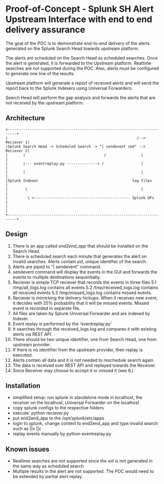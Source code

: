 # Proof-of-Concept - Splunk SH Alert Upstream Interface with end to end delivery assurance
The goal of the POC is to demonstrate end-to-end delivery of the
alerts generated on the Splunk Search Head towards upstream
platform.

The alerts are scheduled on the Search Head as scheduled searches.
Once the alert is generated, it is forwarded to the Upstream platform.
Realtime searches are not supported during the POC. Also, alerts
must be configured to generate one line of the results.

Upstream platform will generate a report of received alerts and
will send the report back to the Splunk Indexers using Universal
Forwarders.

Search Head will perform the gap analysis and forwards the alerts
that are not received by the upstream platform.

## Architecture

	+--------------------------------------------------------------------------+
	|                                                           /--> Reciever 1|
	|Splunk Search Head -> Scheduled Search -> "| sendevent cmd" --> Reciever 2|
	|       |                                    /                |            |
	|       |--- eventreplay.py --------------> /                 |            |
	|       |                                                     |            |
	|Splunk Indexer                                           log files        |
	|        \                                                    |            |
	|         \ <-------------------------------------------- Splunk UFs       |
	|                                                                          |
	+--------------------------------------------------------------------------+
	
## Design
1. There is an app called *end2end_app* that should be installed on the 
Search Head. 
2. There is scheduled search each minute that generates the alert on
invalid searches. Alerts contain sid, unique identifier of the search.
3. Alerts are piped to "| sendevent" command.
4. sendevent command will display the events in the GUI and forwards
the events to multiple destinations sequentially.
5. Reciever is simple TCP reciever that records the events in three files
5.1 /tmp/all_logs.log contains all events
5.2 /tmp/received_logs.log contains all received events
5.3 /tmp/missed_logs.log contains missed events.
6. Reciever is mimicking the delivery hickups. When it receives new event,
it decides with 25% probability that it will be missed events. Missed event
is recorded in separate file.
7. All files are taken by Splunk Universal Forwarder and are indexed by Indexer.
8. Event replay is performed by the 'eventreplay.py'
9. It searches through the received_logs.log and compares it with existing
alerts via REST API.
10. There should be two unique identifier, one from Search Head, one from
upstream provider.
11. If there is no identifier from the upstream provider, then replay is
executed.
12. Alerts contain all data and it is not needed to reschedule search again.
13. The data is received over REST API and replayed towards the Receiver.
14. Since Receiver may choose to accept it or missed it (see 6.)

## Installation
- simplified setup: run splunk in standalone mode in localhost,
the receiver on the localhost, Universal Forwarder on the localhost
- copy splunk configs to the respective folders
- execute: python reciever.py
- put end2end_app to the /opt/splunk/etc/apps
- login to splunk, change context to end2end_app and type invalid search
such as ||x ||c
- replay events manually by python eventreplay.py


## Known issues
- Realtime searches are not supported since the sid is not generated in 
the same way as scheduled search
- Multiple results in the alert are not supported. The POC would need to
be extended by partial alert replay.


